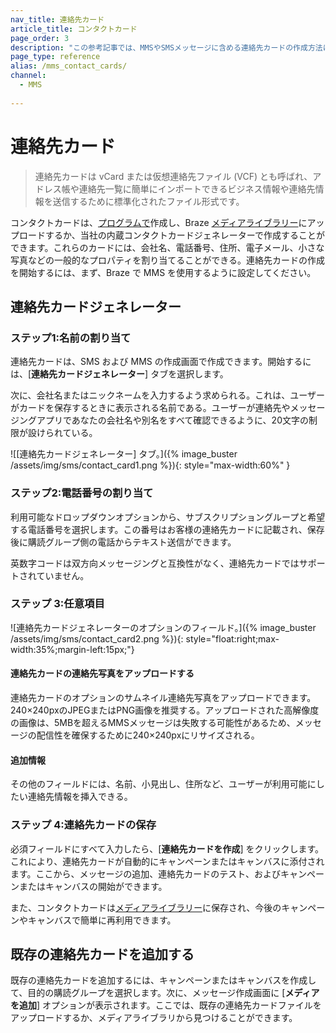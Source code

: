 ```yaml
---
nav_title: 連絡先カード
article_title: コンタクトカード
page_order: 3
description: "この参考記事では、MMSやSMSメッセージに含める連絡先カードの作成方法について説明する。"
page_type: reference
alias: /mms_contact_cards/
channel:
  - MMS
  
---
```


# 連絡先カード 

> 連絡先カードは vCard または仮想連絡先ファイル (VCF) とも呼ばれ、アドレス帳や連絡先一覧に簡単にインポートできるビジネス情報や連絡先情報を送信するために標準化されたファイル形式です。 

コンタクトカードは、[プログラムで](https://www.twilio.com/blog/send-vcard-twilio-sms)作成し、Braze [メディアライブラリー]({{site.baseurl}}/user_guide/engagement_tools/templates_and_media/media_library/#media-library)にアップロードするか、当社の内蔵コンタクトカードジェネレーターで作成することができます。これらのカードには、会社名、電話番号、住所、電子メール、小さな写真などの一般的なプロパティを割り当てることができる。連絡先カードの作成を開始するには、まず、Braze で MMS を使用するように設定してください。

## 連絡先カードジェネレーター

### ステップ1:名前の割り当て

連絡先カードは、SMS および MMS の作成画面で作成できます。開始するには、[**連絡先カードジェネレーター**] タブを選択します。

次に、会社名またはニックネームを入力するよう求められる。これは、ユーザーがカードを保存するときに表示される名前である。ユーザーが連絡先やメッセージングアプリであなたの会社名や別名をすべて確認できるように、20文字の制限が設けられている。 

![[連絡先カードジェネレーター] タブ。]({% image_buster /assets/img/sms/contact_card1.png %}){: style="max-width:60%" }

### ステップ2:電話番号の割り当て

利用可能なドロップダウンオプションから、サブスクリプショングループと希望する電話番号を選択します。この番号はお客様の連絡先カードに記載され、保存後に購読グループ側の電話からテキスト送信ができます。

英数字コードは双方向メッセージングと互換性がなく、連絡先カードではサポートされていません。

### ステップ 3:任意項目

![連絡先カードジェネレーターのオプションのフィールド。]({% image_buster /assets/img/sms/contact_card2.png %}){: style="float:right;max-width:35%;margin-left:15px;"}

#### 連絡先カードの連絡先写真をアップロードする

連絡先カードのオプションのサムネイル連絡先写真をアップロードできます。240×240pxのJPEGまたはPNG画像を推奨する。アップロードされた高解像度の画像は、5MBを超えるMMSメッセージは失敗する可能性があるため、メッセージの配信性を確保するために240×240pxにリサイズされる。

#### 追加情報

その他のフィールドには、名前、小見出し、住所など、ユーザーが利用可能にしたい連絡先情報を挿入できる。 

### ステップ 4:連絡先カードの保存

必須フィールドにすべて入力したら、[**連絡先カードを作成**] をクリックします。これにより、連絡先カードが自動的にキャンペーンまたはキャンバスに添付されます。ここから、メッセージの追加、連絡先カードのテスト、およびキャンペーンまたはキャンバスの開始ができます。

また、コンタクトカードは[メディアライブラリー]({{site.baseurl}}/user_guide/engagement_tools/templates_and_media/media_library/#media-library)に保存され、今後のキャンペーンやキャンバスで簡単に再利用できます。

## 既存の連絡先カードを追加する

既存の連絡先カードを追加するには、キャンペーンまたはキャンバスを作成して、目的の購読グループを選択します。次に、メッセージ作成画面に [**メディアを追加**] オプションが表示されます。ここでは、既存の連絡先カードファイルをアップロードするか、メディアライブラリから見つけることができます。
